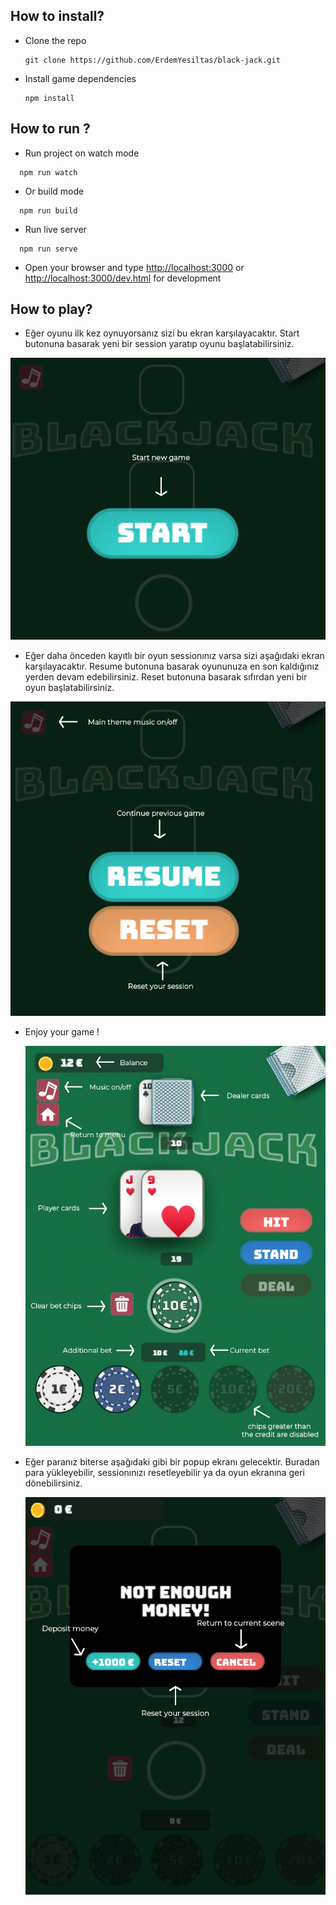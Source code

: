 ## How to install?

* Clone the repo
  ```
  git clone https://github.com/ErdemYesiltas/black-jack.git
  ```
* Install game dependencies
  ```
  npm install
  ```

## How to run ?

* Run project on watch mode

```
  npm run watch
```

* Or build mode

```
  npm run build
```

* Run live server

```
  npm run serve
```

* Open your browser and type [http://localhost:3000](http://localhost:3000) or [http://localhost:3000/dev.html](http://localhost:3000/dev.html) for development

## How to play?

* Eğer oyunu ilk kez oynuyorsanız sizi bu ekran karşılayacaktır. Start butonuna basarak yeni bir session yaratıp oyunu başlatabilirsiniz.

![1692005940979](image/README/1692005940979.png)

* Eğer daha önceden kayıtlı bir oyun sessionınız varsa sizi aşağıdaki ekran karşılayacaktır. Resume butonuna basarak oyununuza en son kaldığınız yerden devam edebilirsiniz. Reset butonuna basarak sıfırdan yeni bir oyun başlatabilirsiniz.

![1692006208905](image/README/1692006208905.png)

* Enjoy your game !

  ![1692006292170](image/README/1692006292170.png)
* Eğer paranız biterse aşağıdaki gibi bir popup ekranı gelecektir. Buradan para yükleyebilir, sessionınızı resetleyebilir ya da oyun ekranına geri dönebilirsiniz.

  ![1692006366438](image/README/1692006366438.png)
